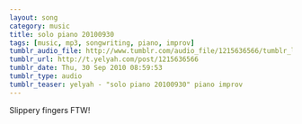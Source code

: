 ```yaml
---
layout: song
category: music
title: solo piano 20100930
tags: [music, mp3, songwriting, piano, improv]
tumblr_audio_file: http://www.tumblr.com/audio_file/1215636566/tumblr_l9kc7tc6Ot1qzo4ep
tumblr_url: http://t.yelyah.com/post/1215636566
tumblr_date: Thu, 30 Sep 2010 08:59:53
tumblr_type: audio
tumblr_teaser: yelyah - "solo piano 20100930" piano improv
---
```

Slippery fingers FTW!
